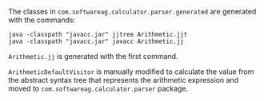 The classes in `com.softwareag.calculator.parser.generated` are generated 
with the commands:
``` 
java -classpath "javacc.jar" jjtree Arithmetic.jjt
java -classpath "javacc.jar" javacc Arithmetic.jj
```
`Arithmetic.jj` is generated with the first command.

`ArithmeticDefaultVisitor` is manually modified to calculate the value 
from the abstract syntax tree that represents the arithmetic expression and moved 
to `com.softwareag.calculator.parser` package.
